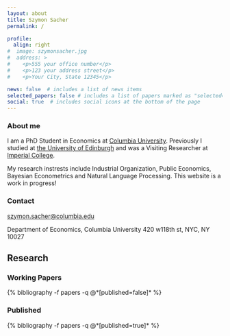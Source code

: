 ```yaml
---
layout: about
title: Szymon Sacher
permalink: /

profile: 
  align: right
#  image: szymonsacher.jpg
#  address: >
#    <p>555 your office number</p>
#    <p>123 your address street</p>
#    <p>Your City, State 12345</p>

news: false  # includes a list of news items
selected_papers: false # includes a list of papers marked as "selected={true}"
social: true  # includes social icons at the bottom of the page
---
```


### About me

I am a PhD Student in Economics at [Columbia University](https://econ.columbia.edu/). Previously I studied at [the University of Edinburgh](https://www.ed.ac.uk/economics) and was a Visiting Researcher at [Imperial College](https://www.imperial.ac.uk/business-school/).      

My research instrests include Industrial Organization, Public Economics, Bayesian Econometrics and Natural Language Processing. This website is a work in progress!

### Contact

szymon.sacher@columbia.edu

Department of Economics, Columbia University
420 w118th st, NYC, NY 10027


## Research
### Working Papers
<div class="publications">
{% bibliography -f papers -q @*[published=false]* %}
</div>

### Published
<div class="publications">
{% bibliography -f papers -q @*[published=true]* %}
</div>
